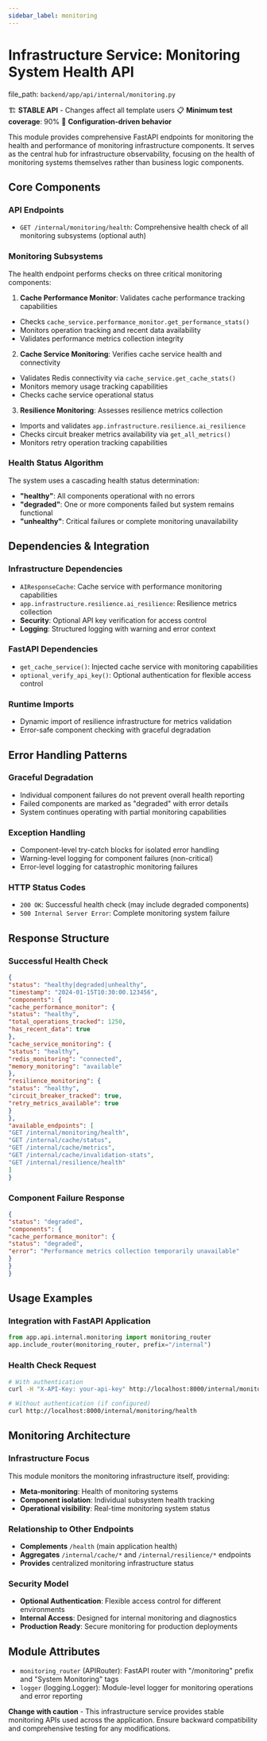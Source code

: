 ```yaml
---
sidebar_label: monitoring
---
```


# Infrastructure Service: Monitoring System Health API

  file_path: `backend/app/api/internal/monitoring.py`

🏗️ **STABLE API** - Changes affect all template users
📋 **Minimum test coverage**: 90%
🔧 **Configuration-driven behavior**

This module provides comprehensive FastAPI endpoints for monitoring the health and
performance of monitoring infrastructure components. It serves as the central hub
for infrastructure observability, focusing on the health of monitoring systems
themselves rather than business logic components.

## Core Components

### API Endpoints
- `GET /internal/monitoring/health`: Comprehensive health check of all monitoring subsystems (optional auth)

### Monitoring Subsystems
The health endpoint performs checks on three critical monitoring components:

1. **Cache Performance Monitor**: Validates cache performance tracking capabilities
- Checks `cache_service.performance_monitor.get_performance_stats()`
- Monitors operation tracking and recent data availability
- Validates performance metrics collection integrity

2. **Cache Service Monitoring**: Verifies cache service health and connectivity
- Validates Redis connectivity via `cache_service.get_cache_stats()`
- Monitors memory usage tracking capabilities
- Checks cache service operational status

3. **Resilience Monitoring**: Assesses resilience metrics collection
- Imports and validates `app.infrastructure.resilience.ai_resilience`
- Checks circuit breaker metrics availability via `get_all_metrics()`
- Monitors retry operation tracking capabilities

### Health Status Algorithm
The system uses a cascading health status determination:
- **"healthy"**: All components operational with no errors
- **"degraded"**: One or more components failed but system remains functional
- **"unhealthy"**: Critical failures or complete monitoring unavailability

## Dependencies & Integration

### Infrastructure Dependencies
- `AIResponseCache`: Cache service with performance monitoring capabilities
- `app.infrastructure.resilience.ai_resilience`: Resilience metrics collection
- **Security**: Optional API key verification for access control
- **Logging**: Structured logging with warning and error context

### FastAPI Dependencies
- `get_cache_service()`: Injected cache service with monitoring capabilities
- `optional_verify_api_key()`: Optional authentication for flexible access control

### Runtime Imports
- Dynamic import of resilience infrastructure for metrics validation
- Error-safe component checking with graceful degradation

## Error Handling Patterns

### Graceful Degradation
- Individual component failures do not prevent overall health reporting
- Failed components are marked as "degraded" with error details
- System continues operating with partial monitoring capabilities

### Exception Handling
- Component-level try-catch blocks for isolated error handling
- Warning-level logging for component failures (non-critical)
- Error-level logging for catastrophic monitoring failures

### HTTP Status Codes
- `200 OK`: Successful health check (may include degraded components)
- `500 Internal Server Error`: Complete monitoring system failure

## Response Structure

### Successful Health Check
```json
{
"status": "healthy|degraded|unhealthy",
"timestamp": "2024-01-15T10:30:00.123456",
"components": {
"cache_performance_monitor": {
"status": "healthy",
"total_operations_tracked": 1250,
"has_recent_data": true
},
"cache_service_monitoring": {
"status": "healthy",
"redis_monitoring": "connected",
"memory_monitoring": "available"
},
"resilience_monitoring": {
"status": "healthy",
"circuit_breaker_tracked": true,
"retry_metrics_available": true
}
},
"available_endpoints": [
"GET /internal/monitoring/health",
"GET /internal/cache/status",
"GET /internal/cache/metrics",
"GET /internal/cache/invalidation-stats",
"GET /internal/resilience/health"
]
}
```

### Component Failure Response
```json
{
"status": "degraded",
"components": {
"cache_performance_monitor": {
"status": "degraded",
"error": "Performance metrics collection temporarily unavailable"
}
}
}
```

## Usage Examples

### Integration with FastAPI Application
```python
from app.api.internal.monitoring import monitoring_router
app.include_router(monitoring_router, prefix="/internal")
```

### Health Check Request
```bash
# With authentication
curl -H "X-API-Key: your-api-key" http://localhost:8000/internal/monitoring/health

# Without authentication (if configured)
curl http://localhost:8000/internal/monitoring/health
```

## Monitoring Architecture

### Infrastructure Focus
This module monitors the monitoring infrastructure itself, providing:
- **Meta-monitoring**: Health of monitoring systems
- **Component isolation**: Individual subsystem health tracking
- **Operational visibility**: Real-time monitoring system status

### Relationship to Other Endpoints
- **Complements** `/health` (main application health)
- **Aggregates** `/internal/cache/*` and `/internal/resilience/*` endpoints
- **Provides** centralized monitoring infrastructure status

### Security Model
- **Optional Authentication**: Flexible access control for different environments
- **Internal Access**: Designed for internal monitoring and diagnostics
- **Production Ready**: Secure monitoring for production deployments

## Module Attributes

- `monitoring_router` (APIRouter): FastAPI router with "/monitoring" prefix and "System Monitoring" tags
- `logger` (logging.Logger): Module-level logger for monitoring operations and error reporting

**Change with caution** - This infrastructure service provides stable monitoring
APIs used across the application. Ensure backward compatibility and comprehensive
testing for any modifications.
